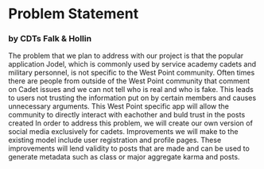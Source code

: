 # Problem Statement
### by CDTs Falk & Hollin

  The problem that we plan to address with our project is that the 
 popular application Jodel, which is commonly used by service 
 academy cadets and military personnel, is not specific to the West
 Point community. Often times there are people from outside of the West Point community that comment on Cadet issues and we can not tell who is real and who is fake. This leads to users not trusting the information put on by certain members and causes unnecessary arguments. This West Point specific app will allow the community to directly interact with eachother and buld trust in the posts created
   In order to address this problem, we will create our own version
 of social media exclusively for cadets. Improvements we will make
 to the existing model include user registration and profile pages.
 These improvements will lend validity to posts that are made 
 and can be used to generate metadata such as class or major
 aggregate karma and posts.